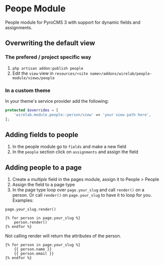 # Peope Module

People module for PyroCMS 3 with support for dynamic fields and assignments.

## Overwriting the default view
### The prefered / project specific way
1. `php artisan addon:publish people`
2. Edit the `view` view in `resources/<site name>/addons/wirelab/people-module/views/people`

### In a custom theme
In your theme's service provider add the following:
```php
protected $overrides = [
    'wirelab.module.people::person/view' => 'your view path here',
];
```

## Adding fields to people
1. In the people module go to `fields` and make a new field
2. In the `people` section click on `assignments` and assign the field

## Adding people to a page
1. Create a _multiple_ field in the pages module, assign it to People > People
2. Assign the field to a page type
3. In the page type loop over `page.your_slug` and call `render()` on a person. Or call `render()` on `page.your_slug` to have it to loop for you.
Examples:
```twig
page.your_slug.render()
```
```twig
{% for person in page.your_slug %}
	person.render()
{% endfor %}
```
Not calling render will return the attributes of the person.
```twig
{% for person in page.your_slug %}
	{{ person.name }}
	{{ person.email }}
{% endfor %}
```